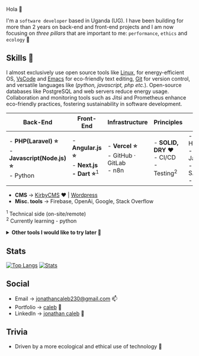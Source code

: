 Hola 👀

I'm a ``software developer`` based in Uganda (UG). I have been building for more than 2 years on back-end and front-end projects and I am now focusing on _three pillars_ that are important to me: ``performance``, ``ethics`` and ``ecology`` 🌱 

## Skills 👋

I almost exclusively use open source tools like [Linux](https://www.linux.org), for energy-efficient OS, [VsCode](https://code.visualstudio.com/) and [Emacs](https://www.gnu.org/software/emacs/) for eco-friendly text editing, [Git](https://git-scm.com/) for version control, and versatile languages like (_python, javascript, php  etc._). Open-source databases like PostgreSQL and web servers reduce energy usage. Collaboration and monitoring tools such as Jitsi and Prometheus enhance eco-friendly practices, fostering sustainability in software development.

| Back-End 	| Front-End | Infrastructure | Principles | Basics | Database |
| --- | --- | --- | --- | --- | --- |
| - **PHP(Laravel) ⭐** <br>- **Javascript(Node.js) ⭐**<br>- Python 	| - **Angular.js ⭐**<br>- **Next.js<br>- Dart ⭐**<sup>1</sup>	| - **Vercel ⭐**<br> - GitHub · GitLab<br>- n8n 	| - **SOLID, DRY ❤️**<br>- CI/CD<br>- Testing<sup>2</sup>	| - HTML/CSS<br>- JavaScript<br>- SASS/LESS<br>- Flutter	|- MongoDB<br>- MySQL · MariaDB | 


- **CMS** → [KirbyCMS](https://getkirby.com/) ❤️ | [Wordpress](https://wordpress.org/)
- **Misc. tools** → Firebase, OpenAi, Google, Stack Overflow

<sup>1</sup> Technical side (on-site/remote)</br>
<sup>2</sup> Currently learning - python


<details>
    <summary><strong>Other tools I would like to try later 👀</strong></summary>
 
- [Directus (CMS)](https://directus.io/) - TypeScript + Vue.js
- [11ty (SSG)](https://www.11ty.dev/)  - Golang
- [Pandas (Data Analysis)](https://pandas.pydata.org/) - TypeScript
- [Visual Editor by Boxraiser](https://boxraiser.github.io/visual-editor/) - TypeScript
</details>

## Stats 
[![Top Langs](https://github-readme-stats.vercel.app/api/top-langs/?username=jonathancaleb&layout=compact&theme=swift)](https://github.com/anuraghazra/github-readme-stats)
[![Stats](https://github-readme-stats.vercel.app/api?username=jonathancaleb&show_icons=true&theme=radical)](https://github.com/anuraghazra/github-readme-stats)
## Social
- Email → [jonathancaleb230@gmail.com](mailto:jonathancaleb230@gmail.com) 📫
- Portfolio → [caleb](https:///) 📁
- LinkedIn → [jonathan caleb](https://www.linkedin.com/in/jonathan-caleb-94a6081a2/) 💼

## Trivia

-   Driven by a more ecological and ethical use of technology 🌱
